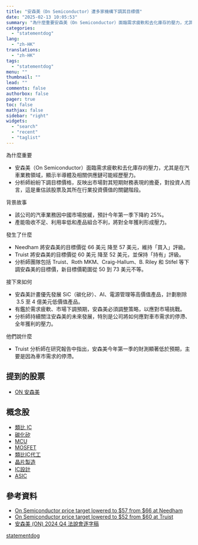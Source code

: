 ```yaml
---
title: "安森美（On Semiconductor）遭多家機構下調其目標價"
date: "2025-02-13 10:05:53"
summary: "為什麼重要安森美（On Semiconductor）面臨需求疲軟和去化庫存的壓力，尤其是在..."
categories:
  - "statementdog"
lang:
  - "zh-HK"
translations:
  - "zh-HK"
tags:
  - "statementdog"
menu: ""
thumbnail: ""
lead: ""
comments: false
authorbox: false
pager: true
toc: false
mathjax: false
sidebar: "right"
widgets:
  - "search"
  - "recent"
  - "taglist"
---
```


為什麼重要

* 安森美（On Semiconductor）面臨需求疲軟和去化庫存的壓力，尤其是在汽車業務領域，顯示半導體及相關供應鏈可能經歷壓力。
* 分析師紛紛下調目標價格，反映出市場對其短期財務表現的擔憂，對投資人而言，這是重估該股票及其所在行業投資價值的關鍵階段。

背景故事

* 該公司的汽車業務因中國市場放緩，預計今年第一季下降約 25%。
* 產能吸收不足、利用率低和產品組合不利，將對全年獲利形成壓力。

發生了什麼

* Needham 將安森美的目標價從 66 美元 降至 57 美元，維持「買入」評級。
* Truist 將安森美的目標價從 60 美元 降至 52 美元，並保持「持有」評級。
* 分析師團隊包括 Truist、Roth MKM、Craig-Hallum、B. Riley 和 Stifel 等下調安森美的目標價，新目標價範圍從 50 到 73 美元不等。

接下來如何

* 安森美計畫優先發展 SiC（碳化矽）、AI、電源管理等高價值產品，計劃剔除  3.5 至 4 億美元低價值產品。
* 有鑑於需求疲軟、市場下調預期，安森美必須調整策略，以應對市場挑戰。
* 分析師持續關注安森美的未來發展，特別是公司將如何應對車市需求的停滯、全年獲利的壓力。

他們說什麼

* Truist 分析師在研究報告中指出，安森美今年第一季的財測顯著低於預期，主要是因為車市需求的停滯。

提到的股票
-----

* [ON 安森美](/analysis/ON)

概念股
---

* [類比 IC](/tags/611)
* [碳化矽](/tags/1201)
* [MCU](/tags/1210)
* [MOSFET](/tags/1224)
* [類比IC代工](/tags/1314)
* [晶片製造](/tags/1388)
* [IC設計](/tags/1412)
* [ASIC](/tags/1466)

參考資料
----

* [On Semiconductor price target lowered to $57 from $66 at Needham](https://finance.yahoo.com/news/semiconductor-price-target-lowered-57-145144434.html?.tsrc=rss)
* [On Semiconductor price target lowered to $52 from $60 at Truist](https://finance.yahoo.com/news/semiconductor-price-target-lowered-52-144142399.html?.tsrc=rss)
* [安森美 (ON) 2024 Q4 法說會逐字稿](/analysis/ON/earnings_calls/284650)

[statementdog](https://statementdog.com/news/12422)

